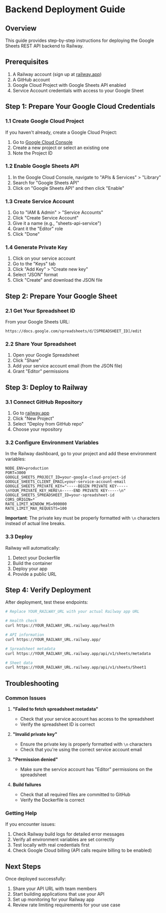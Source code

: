 # Backend Deployment Guide

## Overview

This guide provides step-by-step instructions for deploying the Google Sheets REST API backend to Railway.

## Prerequisites

1. A Railway account (sign up at [railway.app](https://railway.app))
2. A GitHub account
3. Google Cloud Project with Google Sheets API enabled
4. Service Account credentials with access to your Google Sheet

## Step 1: Prepare Your Google Cloud Credentials

### 1.1 Create Google Cloud Project
If you haven't already, create a Google Cloud Project:
1. Go to [Google Cloud Console](https://console.cloud.google.com/)
2. Create a new project or select an existing one
3. Note the Project ID

### 1.2 Enable Google Sheets API
1. In the Google Cloud Console, navigate to "APIs & Services" > "Library"
2. Search for "Google Sheets API"
3. Click on "Google Sheets API" and then click "Enable"

### 1.3 Create Service Account
1. Go to "IAM & Admin" > "Service Accounts"
2. Click "Create Service Account"
3. Give it a name (e.g., "sheets-api-service")
4. Grant it the "Editor" role
5. Click "Done"

### 1.4 Generate Private Key
1. Click on your service account
2. Go to the "Keys" tab
3. Click "Add Key" > "Create new key"
4. Select "JSON" format
5. Click "Create" and download the JSON file

## Step 2: Prepare Your Google Sheet

### 2.1 Get Your Spreadsheet ID
From your Google Sheets URL:
```
https://docs.google.com/spreadsheets/d/[SPREADSHEET_ID]/edit
```

### 2.2 Share Your Spreadsheet
1. Open your Google Spreadsheet
2. Click "Share"
3. Add your service account email (from the JSON file)
4. Grant "Editor" permissions

## Step 3: Deploy to Railway

### 3.1 Connect GitHub Repository
1. Go to [railway.app](https://railway.app)
2. Click "New Project"
3. Select "Deploy from GitHub repo"
4. Choose your repository

### 3.2 Configure Environment Variables
In the Railway dashboard, go to your project and add these environment variables:

```
NODE_ENV=production
PORT=3000
GOOGLE_SHEETS_PROJECT_ID=your-google-cloud-project-id
GOOGLE_SHEETS_CLIENT_EMAIL=your-service-account-email
GOOGLE_SHEETS_PRIVATE_KEY="-----BEGIN PRIVATE KEY-----\nYOUR_PRIVATE_KEY_HERE\n-----END PRIVATE KEY-----\n"
GOOGLE_SHEETS_SPREADSHEET_ID=your-spreadsheet-id
CORS_ORIGIN=*
RATE_LIMIT_WINDOW_MS=900000
RATE_LIMIT_MAX_REQUESTS=100
```

**Important**: The private key must be properly formatted with `\n` characters instead of actual line breaks.

### 3.3 Deploy
Railway will automatically:
1. Detect your Dockerfile
2. Build the container
3. Deploy your app
4. Provide a public URL

## Step 4: Verify Deployment

After deployment, test these endpoints:

```bash
# Replace YOUR_RAILWAY_URL with your actual Railway app URL

# Health check
curl https://YOUR_RAILWAY_URL.railway.app/health

# API information
curl https://YOUR_RAILWAY_URL.railway.app/

# Spreadsheet metadata
curl https://YOUR_RAILWAY_URL.railway.app/api/v1/sheets/metadata

# Sheet data
curl https://YOUR_RAILWAY_URL.railway.app/api/v1/sheets/Sheet1
```

## Troubleshooting

### Common Issues

1. **"Failed to fetch spreadsheet metadata"**
   - Check that your service account has access to the spreadsheet
   - Verify the spreadsheet ID is correct

2. **"Invalid private key"**
   - Ensure the private key is properly formatted with `\n` characters
   - Check that you're using the correct service account email

3. **"Permission denied"**
   - Make sure the service account has "Editor" permissions on the spreadsheet

4. **Build failures**
   - Check that all required files are committed to GitHub
   - Verify the Dockerfile is correct

### Getting Help

If you encounter issues:
1. Check Railway build logs for detailed error messages
2. Verify all environment variables are set correctly
3. Test locally with real credentials first
4. Check Google Cloud billing (API calls require billing to be enabled)

## Next Steps

Once deployed successfully:
1. Share your API URL with team members
2. Start building applications that use your API
3. Set up monitoring for your Railway app
4. Review rate limiting requirements for your use case